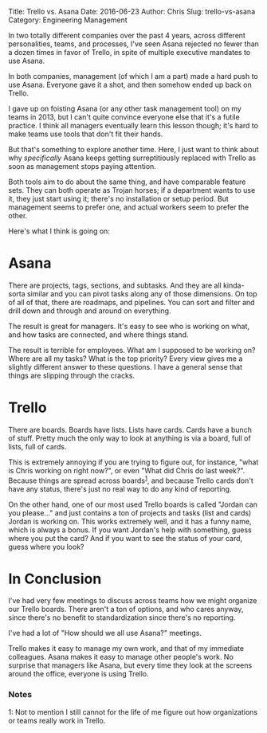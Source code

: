 Title: Trello vs. Asana
Date: 2016-06-23
Author: Chris
Slug: trello-vs-asana
Category: Engineering Management

In two totally different companies over the past 4 years, across
different personalities, teams, and processes, I've seen Asana
rejected no fewer than a dozen times in favor of Trello, in spite of
multiple executive mandates to use Asana.

<!-- PELICAN_END_SUMMARY -->

In both companies, management (of which I am a part) made a hard push
to use Asana. Everyone gave it a shot, and then somehow ended up back
on Trello.

I gave up on foisting Asana (or any other task management tool) on my
teams in 2013, but I can't quite convince everyone else that it's a
futile practice. I think all managers eventually learn this lesson
though; it's hard to make teams use tools that don't fit their hands.

But that's something to explore another time. Here, I just want to
think about why *specifically* Asana keeps getting surreptitiously
replaced with Trello as soon as management stops paying attention.

Both tools aim to do about the same thing, and have comparable feature
sets. They can both operate as Trojan horses; if a department wants to
use it, they just start using it; there's no installation or setup
period. But management seems to prefer one, and actual workers seem to
prefer the other.

Here's what I think is going on:

# Asana

There are projects, tags, sections, and subtasks. And they are all
kinda-sorta similar and you can pivot tasks along any of those
dimensions. On top of all of that, there are roadmaps, and
pipelines. You can sort and filter and drill down and through and
around on everything.

The result is great for managers. It's easy to see who is working on
what, and how tasks are connected, and where things stand.

The result is terrible for employees. What am I supposed to be working
on? Where are all my tasks? What is the top priority? Every view gives
me a slightly different answer to these questions. I have a general
sense that things are slipping through the cracks.

# Trello

There are boards. Boards have lists. Lists have cards. Cards have a
bunch of stuff. Pretty much the only way to look at anything is via a
board, full of lists, full of cards.

This is extremely annoying if you are trying to figure out, for
instance, "what is Chris working on right now?", or even "What did
Chris do last week?". Because things are spread across
boards<sup>[1](#footnote1)</sup>, and because Trello cards don't have
any status, there's just no real way to do any kind of reporting.

On the other hand, one of our most used Trello boards is called
"Jordan can you please..." and just contains a ton of projects and
tasks (list and cards) Jordan is working on. This works extremely
well, and it has a funny name, which is always a bonus. If you want
Jordan's help with something, guess where you put the card? And if you
want to see the status of your card, guess where you look?

# In Conclusion

I've had very few meetings to discuss across teams how we might
organize our Trello boards. There aren't a ton of options, and who
cares anyway, since there's no benefit to standardization since there's no reporting.

I've had a lot of "How should we all use Asana?" meetings.

Trello makes it easy to manage my own work, and that of my immediate
colleagues. Asana makes it easy to manage other people's work. No
surprise that managers like Asana, but every time they look at the
screens around the office, everyone is using Trello.

### Notes

<a name="footnote1">1</a>: Not to mention I still cannot for the life
of me figure out how organizations or teams really work in Trello.

